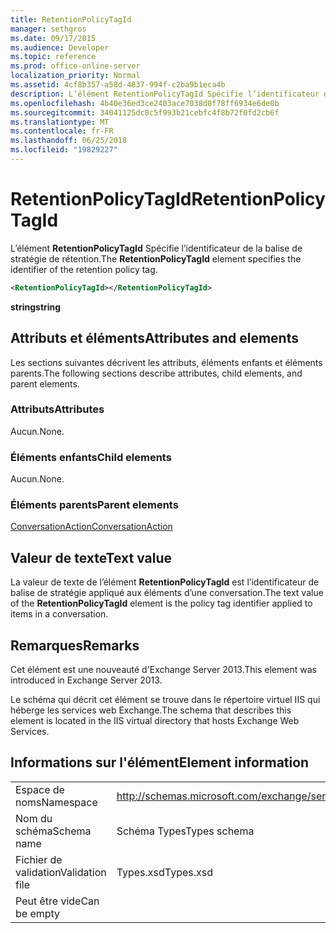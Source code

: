 ```yaml
---
title: RetentionPolicyTagId
manager: sethgros
ms.date: 09/17/2015
ms.audience: Developer
ms.topic: reference
ms.prod: office-online-server
localization_priority: Normal
ms.assetid: 4cf8b357-a58d-4837-994f-c2ba9b1eca4b
description: L’élément RetentionPolicyTagId Spécifie l’identificateur de la balise de stratégie de rétention.
ms.openlocfilehash: 4b40e36ed3ce2403ace7038d0f78ff6934e6de0b
ms.sourcegitcommit: 34041125dc8c5f993b21cebfc4f8b72f0fd2cb6f
ms.translationtype: MT
ms.contentlocale: fr-FR
ms.lasthandoff: 06/25/2018
ms.locfileid: "19829227"
---
```

# <a name="retentionpolicytagid"></a><span data-ttu-id="d3eb0-103">RetentionPolicyTagId</span><span class="sxs-lookup"><span data-stu-id="d3eb0-103">RetentionPolicyTagId</span></span>

<span data-ttu-id="d3eb0-104">L’élément **RetentionPolicyTagId** Spécifie l’identificateur de la balise de stratégie de rétention.</span><span class="sxs-lookup"><span data-stu-id="d3eb0-104">The **RetentionPolicyTagId** element specifies the identifier of the retention policy tag.</span></span> 
  
```XML
<RetentionPolicyTagId></RetentionPolicyTagId>
```

 <span data-ttu-id="d3eb0-105">**string**</span><span class="sxs-lookup"><span data-stu-id="d3eb0-105">**string**</span></span>
## <a name="attributes-and-elements"></a><span data-ttu-id="d3eb0-106">Attributs et éléments</span><span class="sxs-lookup"><span data-stu-id="d3eb0-106">Attributes and elements</span></span>

<span data-ttu-id="d3eb0-107">Les sections suivantes décrivent les attributs, éléments enfants et éléments parents.</span><span class="sxs-lookup"><span data-stu-id="d3eb0-107">The following sections describe attributes, child elements, and parent elements.</span></span>
  
### <a name="attributes"></a><span data-ttu-id="d3eb0-108">Attributs</span><span class="sxs-lookup"><span data-stu-id="d3eb0-108">Attributes</span></span>

<span data-ttu-id="d3eb0-109">Aucun.</span><span class="sxs-lookup"><span data-stu-id="d3eb0-109">None.</span></span>
  
### <a name="child-elements"></a><span data-ttu-id="d3eb0-110">Éléments enfants</span><span class="sxs-lookup"><span data-stu-id="d3eb0-110">Child elements</span></span>

<span data-ttu-id="d3eb0-111">Aucun.</span><span class="sxs-lookup"><span data-stu-id="d3eb0-111">None.</span></span>
  
### <a name="parent-elements"></a><span data-ttu-id="d3eb0-112">Éléments parents</span><span class="sxs-lookup"><span data-stu-id="d3eb0-112">Parent elements</span></span>

[<span data-ttu-id="d3eb0-113">ConversationAction</span><span class="sxs-lookup"><span data-stu-id="d3eb0-113">ConversationAction</span></span>](conversationaction.md)
  
## <a name="text-value"></a><span data-ttu-id="d3eb0-114">Valeur de texte</span><span class="sxs-lookup"><span data-stu-id="d3eb0-114">Text value</span></span>

<span data-ttu-id="d3eb0-115">La valeur de texte de l’élément **RetentionPolicyTagId** est l’identificateur de balise de stratégie appliqué aux éléments d’une conversation.</span><span class="sxs-lookup"><span data-stu-id="d3eb0-115">The text value of the **RetentionPolicyTagId** element is the policy tag identifier applied to items in a conversation.</span></span> 
  
## <a name="remarks"></a><span data-ttu-id="d3eb0-116">Remarques</span><span class="sxs-lookup"><span data-stu-id="d3eb0-116">Remarks</span></span>

<span data-ttu-id="d3eb0-117">Cet élément est une nouveauté d'Exchange Server 2013.</span><span class="sxs-lookup"><span data-stu-id="d3eb0-117">This element was introduced in Exchange Server 2013.</span></span>
  
<span data-ttu-id="d3eb0-118">Le schéma qui décrit cet élément se trouve dans le répertoire virtuel IIS qui héberge les services web Exchange.</span><span class="sxs-lookup"><span data-stu-id="d3eb0-118">The schema that describes this element is located in the IIS virtual directory that hosts Exchange Web Services.</span></span>
  
## <a name="element-information"></a><span data-ttu-id="d3eb0-119">Informations sur l'élément</span><span class="sxs-lookup"><span data-stu-id="d3eb0-119">Element information</span></span>

|||
|:-----|:-----|
|<span data-ttu-id="d3eb0-120">Espace de noms</span><span class="sxs-lookup"><span data-stu-id="d3eb0-120">Namespace</span></span>  <br/> |http://schemas.microsoft.com/exchange/services/2006/types  <br/> |
|<span data-ttu-id="d3eb0-121">Nom du schéma</span><span class="sxs-lookup"><span data-stu-id="d3eb0-121">Schema name</span></span>  <br/> |<span data-ttu-id="d3eb0-122">Schéma Types</span><span class="sxs-lookup"><span data-stu-id="d3eb0-122">Types schema</span></span>  <br/> |
|<span data-ttu-id="d3eb0-123">Fichier de validation</span><span class="sxs-lookup"><span data-stu-id="d3eb0-123">Validation file</span></span>  <br/> |<span data-ttu-id="d3eb0-124">Types.xsd</span><span class="sxs-lookup"><span data-stu-id="d3eb0-124">Types.xsd</span></span>  <br/> |
|<span data-ttu-id="d3eb0-125">Peut être vide</span><span class="sxs-lookup"><span data-stu-id="d3eb0-125">Can be empty</span></span>  <br/> ||
   

